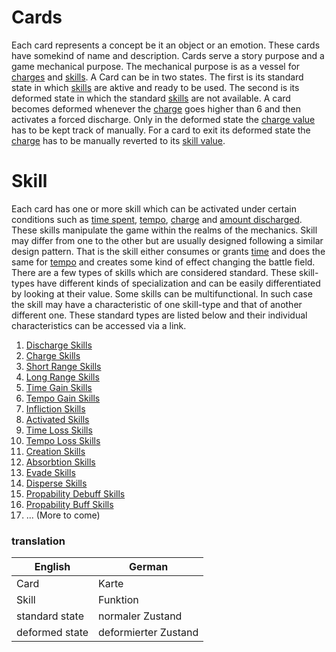 # Cards
Each card represents a concept be it an object or an emotion.
These cards have somekind of name and description.
Cards serve a story purpose and a game mechanical purpose.
The mechanical purpose is as a vessel for [charges](./New_Mechanic.md/#charge) and [skills](#skill).
A Card can be in two states.
The first is its standard state in which [skills](#skill) are aktive and ready to be used.
The second is its deformed state in which the standard [skills](#skill) are not available.
A card becomes deformed whenever the [charge](./New_Mechanic.md/#charge) goes higher than 6 and then activates a forced discharge.
Only in the deformed state the [charge value](./New_Mechanic.md/#charge) has to be kept track of manually.
For a card to exit its deformed state the [charge](./New_Mechanic.md/#charge) has to be manually reverted to its [skill value](./New_Mechanic.md/#charge).
# Skill
Each card has one or more skill which can be activated under certain conditions such as [time spent](./Time_and_Tempo.md/#time), [tempo](./Time_and_Tempo.md/#tempo), [charge](./New_Mechanic.md/#charge) and [amount discharged](./New_Mechanic.md/#discharge).
These skills manipulate the game within the realms of the mechanics.
Skill may differ from one to the other but are usually designed following a similar design pattern.
That is the skill either consumes or grants [time](./Time_and_Tempo.md/#time) and does the same for [tempo](./Time_and_Tempo.md/#tempo) and creates some kind of effect changing the battle field.
There are a few types of skills which are considered standard.
These skill-types have different kinds of specialization and can be easily differentiated by looking at their value.
Some skills can be multifunctional.
In such case the skill may have a characteristic of one skill-type and that of another different one.
These standard types are listed below and their individual characteristics can be accessed via a link.
1. [Discharge Skills](../4v3ExampleCards/Discharche_Skills.md)
2. [Charge Skills](../4v3ExampleCards/Charge_Skills.md)
3. [Short Range Skills](../4v3ExampleCards/Short_Range_Skills.md)
4. [Long Range Skills](../4v3ExampleCards/Long_Range_Skills.md)
5. [Time Gain Skills](../4v3ExampleCards/Time_Gain_Skills.md)
6. [Tempo Gain Skills](../4v3ExampleCards/Tempo_Gain_Skills.md)
7. [Infliction Skills](../4v3ExampleCards/Infliction_Skills.md)
8. [Activated Skills](../4v3ExampleCards/Activated_Skills.md)
9. [Time Loss Skills](../4v3ExampleCards/Time_Loss_Skills.md)
10. [Tempo Loss Skills](../4v3ExampleCards/Tempo_Loss_Skills.md)
11. [Creation Skills](../4v3ExampleCards/Creation_Skills.md)
12. [Absorbtion Skills](../4v3ExampleCards/Absorbtion_Skills.md)
13. [Evade Skills](../4v3ExampleCards/Evade_Skills.md)
14. [Disperse Skills](../4v3ExampleCards/Disperse_Skills.md)
15. [Propability Debuff Skills](../4v3ExampleCards/Propability_Debuff_Skills.md)
16. [Propability Buff Skills](../4v3ExampleCards/Propability_Buff_Skills.md)
17. ... (More to come)
### translation
| English | German |
| -- | -- |
| Card | Karte |
| Skill | Funktion |
| standard state | normaler Zustand |
| deformed state | deformierter Zustand |